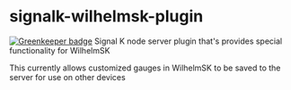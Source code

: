 # signalk-wilhelmsk-plugin

[![Greenkeeper badge](https://badges.greenkeeper.io/sbender9/signalk-wilhelmsk-plugin.svg)](https://greenkeeper.io/)
Signal K node server plugin that's provides special functionality for WilhelmSK

This currently allows customized gauges in WilhelmSK to be saved to the server for use on other devices


